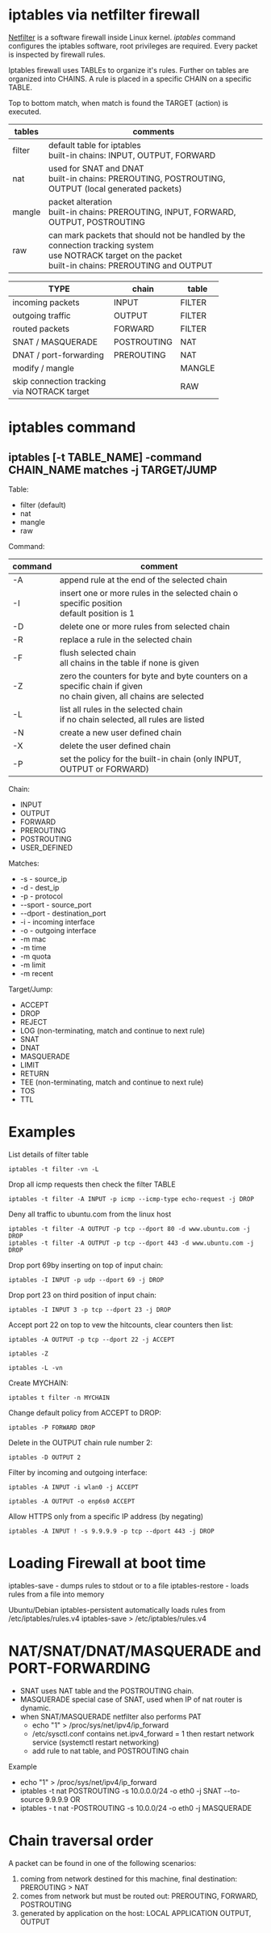 # iptables via netfilter firewall

[Netfilter](netfilter.org) is a software firewall inside Linux kernel.
_iptables_ command configures the iptables software, root privileges are required.
Every packet is inspected by firewall rules. 

Iptables firewall uses TABLEs to organize it's rules. Further on tables are organized into CHAINS.
A rule is placed in a specific CHAIN on a specific TABLE.

Top to bottom match, when match is found the TARGET (action) is executed.

| tables     | comments          |
| -------- | -------------- |
| filter | default table for iptables <br /> built-in chains: INPUT, OUTPUT, FORWARD|
| nat | used for SNAT and DNAT <br />  built-in chains: PREROUTING, POSTROUTING, OUTPUT (local generated packets)|
| mangle | packet alteration <br /> built-in chains: PREROUTING, INPUT, FORWARD, OUTPUT, POSTROUTING |
| raw | can mark packets that should not be handled by the connection tracking system <br /> use NOTRACK target on the packet <br /> built-in chains: PREROUTING and OUTPUT|


<!--

netfilter tables:
- filter
    - default table for iptables
    - built-in chains: INPUT, OUTPUT, FORWARD 
- nat
    - used for SNAT and DNAT
    - built-in chains: PREROUTING, POSTROUTING, OUTPUT (local generated packets)
- mangle
    - packet alteration
    - built-in chains: PREROUTING, INPUT, FORWARD, OUTPUT, POSTROUTING
- raw
    - can mark packets that should not be handled by the connection tracking system
    - use NOTRACK target on the packet
    - built-in chains: PREROUTING and OUTPUT
 -->

<!--
CHAIN traversal:
- incoming traffic filtered on the INPUT CHAIN of the FILTER TABLE
- outgoing traffic filtered on the OUTPUT CHAIN of the FILTER TABLE
- routed traffic is filtered on the FORWARD CHAIN of the FILTER TABLE
- SNAT/MASQUERADE is performed on the POSTROUTING CHAIN of the NAT TABLE
- DNAT/port-forwarding is performed on the PREROUTING CHAIN of of the NAT TABLE
- if packet headers modified in the MANGLE TABLE
- skip connection tracking via NOTRACK target rules in the RAW TABLE
-->

| TYPE | chain | table     |
| -------- | -------------- | --------- |
| incoming packets | INPUT  | FILTER  |
| outgoing traffic | OUTPUT  | FILTER  |
| routed packets | FORWARD  |FILTER  |
| SNAT / MASQUERADE | POSTROUTING  | NAT  |
| DNAT / port-forwarding | PREROUTING  | NAT  |
| modify / mangle | | MANGLE  |
| skip connection tracking <br /> via NOTRACK target | | RAW  |


# iptables command
## iptables [-t TABLE_NAME] -command CHAIN_NAME matches -j TARGET/JUMP

Table:
- filter (default)
- nat
- mangle
- raw

Command:

| command  | comment        |
| -------- | -------------- |
| -A | append rule at the end of the selected chain  |
| -I | insert one or more rules in the selected chain o specific position <br /> default position is 1 |
| -D | delete one or more rules from selected chain |
| -R | replace a rule in the selected chain |
| -F | flush selected chain <br /> all chains in the table if none is given |
| -Z | zero the counters for byte and byte counters on a specific chain if given <br /> no chain given, all chains are selected |
| -L | list all rules in the selected chain <br /> if no chain selected, all rules are listed |
| -N | create a new user defined chain |
| -X | delete the user defined chain | 
| -P | set the policy for the built-in chain (only INPUT, OUTPUT or FORWARD) |


Chain:
- INPUT
- OUTPUT
- FORWARD
- PREROUTING
- POSTROUTING
- USER_DEFINED

Matches:
- -s - source_ip
- -d - dest_ip
- -p - protocol
- --sport - source_port
- --dport - destination_port
- -i - incoming interface
- -o - outgoing interface
- -m mac
- -m time
- -m quota
- -m limit
- -m recent

Target/Jump:
- ACCEPT
- DROP
- REJECT
- LOG (non-terminating, match and continue to next rule)
- SNAT
- DNAT
- MASQUERADE
- LIMIT
- RETURN
- TEE (non-terminating, match and continue to next rule)
- TOS
- TTL

# Examples
List details of filter table
```
iptables -t filter -vn -L
```

Drop all icmp requests then check the filter TABLE
```
iptables -t filter -A INPUT -p icmp --icmp-type echo-request -j DROP
```


Deny all traffic to ubuntu.com from the linux host
```
iptables -t filter -A OUTPUT -p tcp --dport 80 -d www.ubuntu.com -j DROP
iptables -t filter -A OUTPUT -p tcp --dport 443 -d www.ubuntu.com -j DROP
```

Drop port 69by inserting on top of input chain:
```
iptables -I INPUT -p udp --dport 69 -j DROP
```

Drop port 23 on third position of input chain:
```
iptables -I INPUT 3 -p tcp --dport 23 -j DROP
```

Accept port 22 on top to vew the hitcounts, clear counters then list:
```
iptables -A OUTPUT -p tcp --dport 22 -j ACCEPT
```
```
iptables -Z
```
```
iptables -L -vn
```

Create MYCHAIN:
```
iptables t filter -n MYCHAIN
```

Change default policy from ACCEPT to DROP:
```
iptables -P FORWARD DROP
```

Delete in the OUTPUT chain rule number 2:
```
iptables -D OUTPUT 2
```

Filter by incoming and outgoing interface:
```
iptables -A INPUT -i wlan0 -j ACCEPT
```
```
iptables -A OUTPUT -o enp6s0 ACCEPT
```

Allow HTTPS only from a specific IP address (by negating)
```
iptables -A INPUT ! -s 9.9.9.9 -p tcp --dport 443 -j DROP
```

# Loading Firewall at boot time
iptables-save  - dumps rules to stdout or to a file
iptables-restore - loads rules from a file into memory

Ubuntu/Debian
iptables-persistent  automatically loads rules from /etc/iptables/rules.v4
iptables-save > /etc/iptables/rules.v4

# NAT/SNAT/DNAT/MASQUERADE and PORT-FORWARDING
- SNAT uses NAT table and the POSTROUTING chain.
- MASQUERADE special case of SNAT, used when IP of nat router is dynamic.
- when SNAT/MASQUERADE netfilter also performs PAT
    - echo "1" > /proc/sys/net/ipv4/ip_forward
    - /etc/sysctl.conf contains net.ipv4_forward = 1 then restart network service (systemctl restart networking)
    - add rule to nat table, and POSTROUTING chain
 
 Example
 - echo "1" > /proc/sys/net/ipv4/ip_forward
 - iptables -t nat POSTROUTING -s 10.0.0.0/24 -o eth0 -j SNAT --to-source 9.9.9.9
 OR
 - iptables - t nat -POSTROUTING -s 10.0.0/24 -o eth0 -j MASQUERADE


# Chain traversal order
A packet can be found in one of the following scenarios:
1. coming from network destined for this machine, final destination: PREROUTING > NAT
2. comes from network but must be routed out: PREROUTING, FORWARD, POSTROUTING
3. generated by application on the host: LOCAL APPLICATION OUTPUT, OUTPUT  



 

